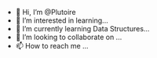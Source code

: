 - 👋 Hi, I’m @Plutoire
- 👀 I’m interested in learning...
- 🌱 I’m currently learning Data Structures...
- 💞️ I’m looking to collaborate on ...
- 📫 How to reach me ...

<!---
Plutoire/Plutoire is a ✨ special ✨ repository because its `README.md` (this file) appears on your GitHub profile.
You can click the Preview link to take a look at your changes.
--->
